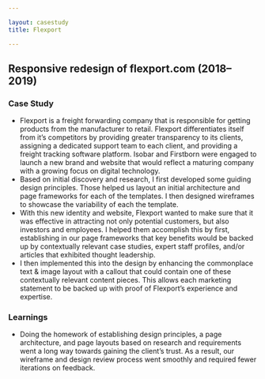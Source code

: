 ```yaml
---

layout: casestudy
title: Flexport

---
```


## Responsive redesign of flexport.com (2018–2019)

### Case Study

- Flexport is a freight forwarding company that is responsible for getting products from the manufacturer to retail. Flexport differentiates itself from it’s competitors by providing greater transparency to its clients, assigning a dedicated support team to each client, and providing a freight tracking software platform. Isobar and Firstborn were engaged to launch a new brand and website that would reflect a maturing company with a growing focus on digital technology.
- Based on initial discovery and research, I first developed some guiding design principles. Those helped us layout an initial architecture and page frameworks for each of the templates. I then designed wireframes to showcase the variability of each the template.
- With this new identity and website, Flexport wanted to make sure that it was effective in attracting not only potential customers, but also investors and employees. I helped them accomplish this by first, establishing in our page frameworks that key benefits would be backed up by contextually relevant case studies, expert staff profiles, and/or articles that exhibited thought leadership.
- I then implemented this into the design by enhancing the commonplace text & image layout with a callout that could contain one of these contextually relevant content pieces. This allows each marketing statement to be backed up with proof of Flexport’s experience and expertise.

### Learnings

- Doing the homework of establishing design principles, a page architecture, and page layouts based on research and requirements went a long way towards gaining the client’s trust. As a result, our wireframe and design review process went smoothly and required fewer iterations on feedback.